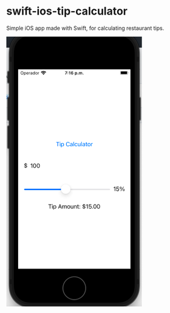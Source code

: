 # swift-ios-tip-calculator

Simple iOS app made with Swift, for calculating restaurant tips.

![App](app.png)
